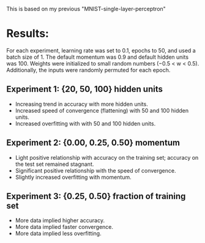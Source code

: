 This is based on my previous "MNIST-single-layer-perceptron"

# Results:
For each experiment, learning rate
was set to 0.1, epochs to 50, and used a batch size of 1. The default momentum was
0.9 and default hidden units was 100. Weights were initialized to small random numbers
(−0.5 < w < 0.5). Additionally, the inputs were randomly permuted for each epoch.

## Experiment 1: {20, 50, 100} hidden units
- Increasing trend in accuracy with more hidden units.
- Increased speed of convergence (flattening) with 50 and 100 hidden units.
- Increased overfitting with with 50 and 100 hidden units.

## Experiment 2: {0.00, 0.25, 0.50} momentum
- Light positive relationship with accuracy on the training set; accuracy on the test set remained stagnant.
- Significant positive relationship with the speed of convergence.
- Slightly increased overfitting with momentum.

## Experiment 3: {0.25, 0.50} fraction of training set
- More data implied higher accuracy.
- More data implied faster convergence.
- More data implied less overfitting.
